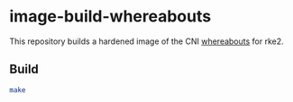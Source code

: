 # image-build-whereabouts

This repository builds a hardened image of the CNI [whereabouts](https://github.com/k8snetworkplumbingwg/whereabouts) for rke2.

## Build

```sh
make
```